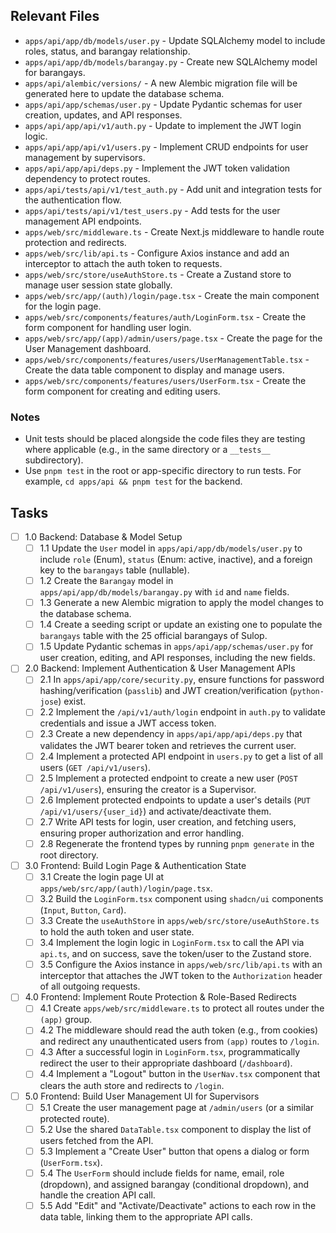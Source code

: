 ## Relevant Files

- `apps/api/app/db/models/user.py` - Update SQLAlchemy model to include roles, status, and barangay relationship.
- `apps/api/app/db/models/barangay.py` - Create new SQLAlchemy model for barangays.
- `apps/api/alembic/versions/` - A new Alembic migration file will be generated here to update the database schema.
- `apps/api/app/schemas/user.py` - Update Pydantic schemas for user creation, updates, and API responses.
- `apps/api/app/api/v1/auth.py` - Update to implement the JWT login logic.
- `apps/api/app/api/v1/users.py` - Implement CRUD endpoints for user management by supervisors.
- `apps/api/app/api/deps.py` - Implement the JWT token validation dependency to protect routes.
- `apps/api/tests/api/v1/test_auth.py` - Add unit and integration tests for the authentication flow.
- `apps/api/tests/api/v1/test_users.py` - Add tests for the user management API endpoints.
- `apps/web/src/middleware.ts` - Create Next.js middleware to handle route protection and redirects.
- `apps/web/src/lib/api.ts` - Configure Axios instance and add an interceptor to attach the auth token to requests.
- `apps/web/src/store/useAuthStore.ts` - Create a Zustand store to manage user session state globally.
- `apps/web/src/app/(auth)/login/page.tsx` - Create the main component for the login page.
- `apps/web/src/components/features/auth/LoginForm.tsx` - Create the form component for handling user login.
- `apps/web/src/app/(app)/admin/users/page.tsx` - Create the page for the User Management dashboard.
- `apps/web/src/components/features/users/UserManagementTable.tsx` - Create the data table component to display and manage users.
- `apps/web/src/components/features/users/UserForm.tsx` - Create the form component for creating and editing users.

### Notes

- Unit tests should be placed alongside the code files they are testing where applicable (e.g., in the same directory or a `__tests__` subdirectory).
- Use `pnpm test` in the root or app-specific directory to run tests. For example, `cd apps/api && pnpm test` for the backend.

## Tasks

- [ ] 1.0 Backend: Database & Model Setup
  - [ ] 1.1 Update the `User` model in `apps/api/app/db/models/user.py` to include `role` (Enum), `status` (Enum: active, inactive), and a foreign key to the `barangays` table (nullable).
  - [ ] 1.2 Create the `Barangay` model in `apps/api/app/db/models/barangay.py` with `id` and `name` fields.
  - [ ] 1.3 Generate a new Alembic migration to apply the model changes to the database schema.
  - [ ] 1.4 Create a seeding script or update an existing one to populate the `barangays` table with the 25 official barangays of Sulop.
  - [ ] 1.5 Update Pydantic schemas in `apps/api/app/schemas/user.py` for user creation, editing, and API responses, including the new fields.
- [ ] 2.0 Backend: Implement Authentication & User Management APIs
  - [ ] 2.1 In `apps/api/app/core/security.py`, ensure functions for password hashing/verification (`passlib`) and JWT creation/verification (`python-jose`) exist.
  - [ ] 2.2 Implement the `/api/v1/auth/login` endpoint in `auth.py` to validate credentials and issue a JWT access token.
  - [ ] 2.3 Create a new dependency in `apps/api/app/api/deps.py` that validates the JWT bearer token and retrieves the current user.
  - [ ] 2.4 Implement a protected API endpoint in `users.py` to get a list of all users (`GET /api/v1/users`).
  - [ ] 2.5 Implement a protected endpoint to create a new user (`POST /api/v1/users`), ensuring the creator is a Supervisor.
  - [ ] 2.6 Implement protected endpoints to update a user's details (`PUT /api/v1/users/{user_id}`) and activate/deactivate them.
  - [ ] 2.7 Write API tests for login, user creation, and fetching users, ensuring proper authorization and error handling.
  - [ ] 2.8 Regenerate the frontend types by running `pnpm generate` in the root directory.
- [ ] 3.0 Frontend: Build Login Page & Authentication State
  - [ ] 3.1 Create the login page UI at `apps/web/src/app/(auth)/login/page.tsx`.
  - [ ] 3.2 Build the `LoginForm.tsx` component using `shadcn/ui` components (`Input`, `Button`, `Card`).
  - [ ] 3.3 Create the `useAuthStore` in `apps/web/src/store/useAuthStore.ts` to hold the auth token and user state.
  - [ ] 3.4 Implement the login logic in `LoginForm.tsx` to call the API via `api.ts`, and on success, save the token/user to the Zustand store.
  - [ ] 3.5 Configure the Axios instance in `apps/web/src/lib/api.ts` with an interceptor that attaches the JWT token to the `Authorization` header of all outgoing requests.
- [ ] 4.0 Frontend: Implement Route Protection & Role-Based Redirects
  - [ ] 4.1 Create `apps/web/src/middleware.ts` to protect all routes under the `(app)` group.
  - [ ] 4.2 The middleware should read the auth token (e.g., from cookies) and redirect any unauthenticated users from `(app)` routes to `/login`.
  - [ ] 4.3 After a successful login in `LoginForm.tsx`, programmatically redirect the user to their appropriate dashboard (`/dashboard`).
  - [ ] 4.4 Implement a "Logout" button in the `UserNav.tsx` component that clears the auth store and redirects to `/login`.
- [ ] 5.0 Frontend: Build User Management UI for Supervisors
  - [ ] 5.1 Create the user management page at `/admin/users` (or a similar protected route).
  - [ ] 5.2 Use the shared `DataTable.tsx` component to display the list of users fetched from the API.
  - [ ] 5.3 Implement a "Create User" button that opens a dialog or form (`UserForm.tsx`).
  - [ ] 5.4 The `UserForm` should include fields for name, email, role (dropdown), and assigned barangay (conditional dropdown), and handle the creation API call.
  - [ ] 5.5 Add "Edit" and "Activate/Deactivate" actions to each row in the data table, linking them to the appropriate API calls. 